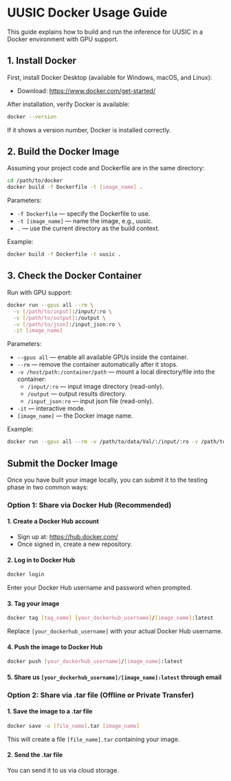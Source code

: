 # UUSIC Docker Usage Guide
This guide explains how to build and run the inference for UUSIC in a Docker environment with GPU support.

## 1. Install Docker
First, install Docker Desktop (available for Windows, macOS, and Linux):

- Download: https://www.docker.com/get-started/

After installation, verify Docker is available:

```sh
docker --version
```
If it shows a version number, Docker is installed correctly.

## 2. Build the Docker Image
Assuming your project code and Dockerfile are in the same directory:

```sh
cd /path/to/docker
docker build -f Dockerfile -t [image_name] .
```

Parameters:
- `-f Dockerfile` — specify the Dockerfile to use.
- `-t [image_name]` — name the image, e.g., uusic.
- `.` — use the current directory as the build context.

Example:
```sh
docker build -f Dockerfile -t uusic .
```

## 3. Check the Docker Container
Run with GPU support:

```sh
docker run --gpus all --rm \
  -v [/path/to/input]:/input/:ro \
  -v [/path/to/output]:/output \
  -v [/path/to/json]:/input_json:ro \
  -it [image_name]
```
Parameters:
- `--gpus all` — enable all available GPUs inside the container.
- `--rm` — remove the container automatically after it stops.
- `-v /host/path:/container/path` — mount a local directory/file into the container:
  - `/input/:ro` — input image directory (read-only).
  - `/output` — output results directory.
  - `/input_json:ro` — input json file (read-only).
- `-it` — interactive mode.
- `[image_name]` — the Docker image name.

Example:
```sh
docker run --gpus all --rm -v /path/to/data/Val/:/input/:ro -v /path/to/sample_result_submission/:/output -v /path/to/data/private_val_for_participants.json:/input_json:ro -it uusic
```

## Submit the Docker Image
Once you have built your image locally, you can submit it to the testing phase in two common ways:

### Option 1: Share via Docker Hub (Recommended)
#### 1. Create a Docker Hub account
- Sign up at: https://hub.docker.com/
- Once signed in, create a new repository.

#### 2. Log in to Docker Hub
```sh
docker login
```
Enter your Docker Hub username and password when prompted.

#### 3. Tag your image
```sh
docker tag [tag_name] [your_dockerhub_username]/[image_name]:latest
```
Replace `[your_dockerhub_username]` with your actual Docker Hub username.

#### 4. Push the image to Docker Hub

```sh
docker push [your_dockerhub_username]/[image_name]:latest
```

#### 5. Share us `[your_dockerhub_username]/[image_name]:latest` through email

### Option 2: Share via .tar file (Offline or Private Transfer)
#### 1. Save the image to a .tar file

```sh
docker save -o [file_name].tar [image_name]
```
This will create a file `[file_name].tar` containing your image.


#### 2. Send the .tar file
You can send it to us via cloud storage.

